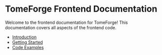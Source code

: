 # TomeForge Frontend Documentation

Welcome to the frontend documentation for TomeForge! This documentation covers all aspects of the frontend code.

- [Introduction](apps/frontend/introduction.md)
- [Getting Started](apps/frontend/getting-started.md)
- [Code Examples](apps/frontend/code-examples.md)
